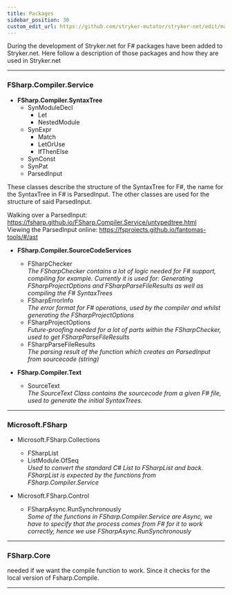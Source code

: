 ```yaml
---
title: Packages
sidebar_position: 30
custom_edit_url: https://github.com/stryker-mutator/stryker-net/edit/master/docs/technical-reference/fsharp/packages.md
---
```


During the development of Stryker.net for F# packages have been added to Stryker.net.
Here follow a description of those packages and how they are used in Stryker.net

---

### FSharp.Compiler.Service
* **FSharp.Compiler.SyntaxTree**
  * SynModuleDecl
    * Let
    * NestedModule
  * SynExpr
    * Match
    * LetOrUse
    * IfThenElse
  * SynConst
  * SynPat
  * ParsedInput

These classes describe the structure of the SyntaxTree for F#, the name for the SyntaxTree in F# is ParsedInput.
The other classes are used for the structure of said ParsedInput.

Walking over a ParsedInput: https://fsharp.github.io/FSharp.Compiler.Service/untypedtree.html  
Viewing the ParsedInput online: https://fsprojects.github.io/fantomas-tools/#/ast

* **FSharp.Compiler.SourceCodeServices**
  * FSharpChecker  
*The FSharpChecker contains a lot of logic needed for F# support, compiling for example. Currently it is used for: Generating FSharpProjectOptions and FSharpParseFileResults as well as compiling the F# SyntaxTrees*
  * FSharpErrorInfo  
*The error format for F# operations, used by the compiler and whilst generating the FSharpProjectOptions*
  * FSharpProjectOptions  
*Future-proofing needed for a lot of parts within the FSharpChecker, used to get FSharpParseFileResults*
  * FSharpParseFileResults  
*The parsing result of the function which creates an ParsedInput from sourcecode (string)*

* **FSharp.Compiler.Text**
  * SourceText  
  *The SourceText Class contains the sourcecode from a given F# file, used to generate the initial SyntaxTrees.*

---

### Microsoft.FSharp
* Microsoft.FSharp.Collections
  * FSharpList
  * ListModule.OfSeq  
  *Used to convert the standard C# List to FSharpList and back. FSharpList is expected by the functions from FSharp.Compiler.Service*

* Microsoft.FSharp.Control
  * FSharpAsync.RunSynchronously  
  *Some of the functions in FSharp.Compiler.Service are Async, we have to specify that the process comes from F# for it to work correctly, hence we use FSharpAsync.RunSynchronously*

---

### FSharp.Core
needed if we want the compile function to work. Since it checks for the local version of Fsharp.Compile.

---
